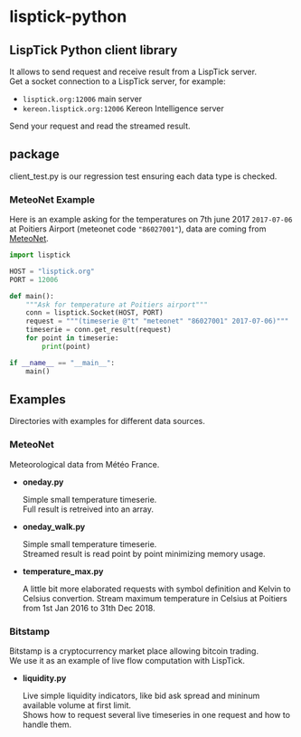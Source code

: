 # lisptick-python

## LispTick Python client library

It allows to send request and receive result from a LispTick server.  
Get a socket connection to a LispTick server, for example:

* `lisptick.org:12006` main server
* `kereon.lisptick.org:12006` Kereon Intelligence server

Send your request and read the streamed result.

## package
client_test.py is our regression test ensuring each data type is checked.

### MeteoNet Example

Here is an example asking for the temperatures on 7th june 2017 ```2017-07-06``` at Poitiers Airport (meteonet code ```"86027001"```), data are coming from [MeteoNet](https://meteonet.umr-cnrm.fr/).
```python
import lisptick

HOST = "lisptick.org"
PORT = 12006

def main():
    """Ask for temperature at Poitiers airport"""
    conn = lisptick.Socket(HOST, PORT)
    request = """(timeserie @"t" "meteonet" "86027001" 2017-07-06)"""
    timeserie = conn.get_result(request)
    for point in timeserie:
        print(point)

if __name__ == "__main__":
    main()
```

## Examples

Directories with examples for different data sources.

### MeteoNet

Meteorological data from Météo France.

* **oneday.py**

  Simple small temperature timeserie.  
  Full result is retreived into an array.

* **oneday_walk.py**

  Simple small temperature timeserie.  
  Streamed result is read point by point minimizing memory usage.

* **temperature_max.py**

  A little bit more elaborated requests with symbol definition and Kelvin to Celsius convertion.
  Stream maximum temperature in Celsius at Poitiers from 1st Jan 2016 to 31th Dec 2018.

### Bitstamp

Bitstamp is a cryptocurrency market place allowing bitcoin trading.  
We use it as an example of live flow computation with LispTick.

* **liquidity.py**

  Live simple liquidity indicators, like bid ask spread and mininum available volume at first limit.  
  Shows how to request several live timeseries in one request and how to handle them.
  